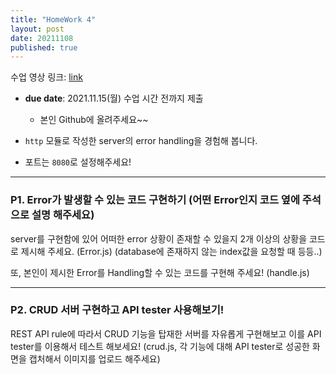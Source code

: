 ```yaml
---
title: "HomeWork 4"
layout: post
date: 20211108
published: true
---
```


수업 영상 링크: [link](https://drive.google.com/file/d/1SXsH816kSOnrMatzOInd7pMCZSZoHRUe/view?usp=sharing)

- **due date**: 2021.11.15(월) 수업 시간 전까지
 제출
  - 본인 Github에 올려주세요~~


- `http` 모듈로 작성한 server의 error handling을 경험해 봅니다.
- 포트는 `8080`로 설정해주세요!

<hr>

### P1. Error가 발생할 수 있는 코드 구현하기 (어떤 Error인지 코드 옆에 주석으로 설명 해주세요)

server를 구현함에 있어 어떠한 error 상황이 존재할 수 있을지 2개 이상의 상황을 코드로 제시해 주세요. (Error.js)
(database에 존재하지 않는 index값을 요청할 때 등등..)

또, 본인이 제시한 Error를 Handling할 수 있는 코드를 구현해 주세요! (handle.js)

<hr>

### P2. CRUD 서버 구현하고 API tester 사용해보기!

REST API rule에 따라서 CRUD 기능을 탑재한 서버를 자유롭게 구현해보고 이를 API tester를 이용해서 테스트 해보세요!
(crud.js, 각 기능에 대해 API tester로 성공한 화면을 캡처해서 이미지를 업로드 해주세요)




